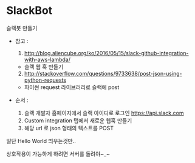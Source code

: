 # SlackBot
슬랙봇 만들기

* 참고 : 
  1. http://blog.aliencube.org/ko/2016/05/15/slack-github-integration-with-aws-lambda/
    - 슬랙 웹 훅 만들기
  2. http://stackoverflow.com/questions/9733638/post-json-using-python-requests
    - 파이썬 request 라이브러리로 슬랙에 post

* 순서 : 
  1. 슬랙 개발자 홈페이지에서 슬랙 아이디로 로그인
    https://api.slack.com
  2. Custom integration 탭에서 새로운 웹훅 만들기
  3. 해당 url 로 json 형태의 텍스트를 POST
  
  
  
일단 Hello World 띄우는것만..

상호작용이 가능하게 하려면 서버를 돌려야~_~
